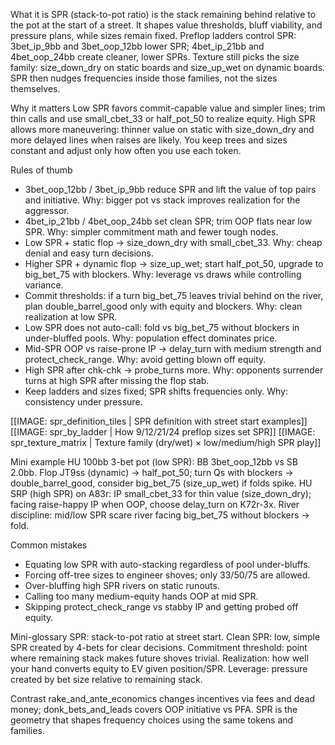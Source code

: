 What it is
SPR (stack-to-pot ratio) is the stack remaining behind relative to the pot at the start of a street. It shapes value thresholds, bluff viability, and pressure plans, while sizes remain fixed. Preflop ladders control SPR: 3bet_ip_9bb and 3bet_oop_12bb lower SPR; 4bet_ip_21bb and 4bet_oop_24bb create cleaner, lower SPRs. Texture still picks the size family: size_down_dry on static boards and size_up_wet on dynamic boards. SPR then nudges frequencies inside those families, not the sizes themselves.

Why it matters
Low SPR favors commit-capable value and simpler lines; trim thin calls and use small_cbet_33 or half_pot_50 to realize equity. High SPR allows more maneuvering: thinner value on static with size_down_dry and more delayed lines when raises are likely. You keep trees and sizes constant and adjust only how often you use each token.

Rules of thumb

* 3bet_oop_12bb / 3bet_ip_9bb reduce SPR and lift the value of top pairs and initiative. Why: bigger pot vs stack improves realization for the aggressor.
* 4bet_ip_21bb / 4bet_oop_24bb set clean SPR; trim OOP flats near low SPR. Why: simpler commitment math and fewer tough nodes.
* Low SPR + static flop -> size_down_dry with small_cbet_33. Why: cheap denial and easy turn decisions.
* Higher SPR + dynamic flop -> size_up_wet; start half_pot_50, upgrade to big_bet_75 with blockers. Why: leverage vs draws while controlling variance.
* Commit thresholds: if a turn big_bet_75 leaves trivial behind on the river, plan double_barrel_good only with equity and blockers. Why: clean realization at low SPR.
* Low SPR does not auto-call: fold vs big_bet_75 without blockers in under-bluffed pools. Why: population effect dominates price.
* Mid-SPR OOP vs raise-prone IP -> delay_turn with medium strength and protect_check_range. Why: avoid getting blown off equity.
* High SPR after chk-chk -> probe_turns more. Why: opponents surrender turns at high SPR after missing the flop stab.
* Keep ladders and sizes fixed; SPR shifts frequencies only. Why: consistency under pressure.

[[IMAGE: spr_definition_tiles | SPR definition with street start examples]]
[[IMAGE: spr_by_ladder | How 9/12/21/24 preflop sizes set SPR]]
[[IMAGE: spr_texture_matrix | Texture family (dry/wet) × low/medium/high SPR play]]

Mini example
HU 100bb 3-bet pot (low SPR): BB 3bet_oop_12bb vs SB 2.0bb. Flop JT9ss (dynamic) -> half_pot_50; turn Qs with blockers -> double_barrel_good, consider big_bet_75 (size_up_wet) if folds spike.
HU SRP (high SPR) on A83r: IP small_cbet_33 for thin value (size_down_dry); facing raise-happy IP when OOP, choose delay_turn on K72r-3x.
River discipline: mid/low SPR scare river facing big_bet_75 without blockers -> fold.

Common mistakes

* Equating low SPR with auto-stacking regardless of pool under-bluffs.
* Forcing off-tree sizes to engineer shoves; only 33/50/75 are allowed.
* Over-bluffing high SPR rivers on static runouts.
* Calling too many medium-equity hands OOP at mid SPR.
* Skipping protect_check_range vs stabby IP and getting probed off equity.

Mini-glossary
SPR: stack-to-pot ratio at street start.
Clean SPR: low, simple SPR created by 4-bets for clear decisions.
Commitment threshold: point where remaining stack makes future shoves trivial.
Realization: how well your hand converts equity to EV given position/SPR.
Leverage: pressure created by bet size relative to remaining stack.

Contrast
rake_and_ante_economics changes incentives via fees and dead money; donk_bets_and_leads covers OOP initiative vs PFA. SPR is the geometry that shapes frequency choices using the same tokens and families.
